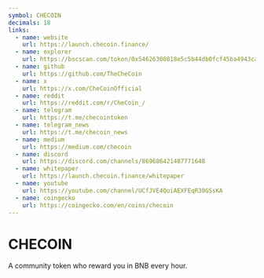 ```yaml
---
symbol: CHECOIN
decimals: 18
links:
  - name: website
    url: https://launch.checoin.finance/
  - name: explorer
    url: https://bscscan.com/token/0x54626300818e5c5b44db0fcf45ba4943ca89a9e2
  - name: github
    url: https://github.com/TheCheCoin
  - name: x
    url: https://x.com/CheCoinOfficial
  - name: reddit
    url: https://reddit.com/r/CheCoin_/
  - name: telegram
    url: https://t.me/checointoken
  - name: telegram_news
    url: https://t.me/checoin_news
  - name: medium
    url: https://medium.com/checoin
  - name: discord
    url: https://discord.com/channels/869686421487771648
  - name: whitepaper
    url: https://launch.checoin.finance/whitepaper
  - name: youtube
    url: https://youtube.com/channel/UCfJVE4QoiAEXFEqR30GSsKA
  - name: coingecko
    url: https://coingecko.com/en/coins/checoin
---
```


# CHECOIN

A community token who reward you in BNB every hour.
